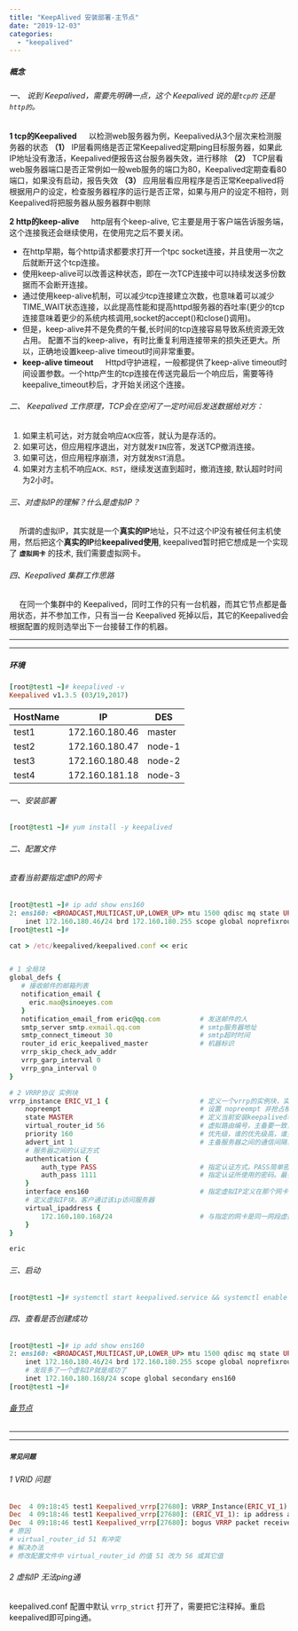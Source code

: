 ```yaml
---
title: "KeepAlived 安装部署-主节点"
date: "2019-12-03"
categories: 
  - "keepalived"
---
```


##### 概念

###### 一、 说到 Keepalived，需要先明确一点，这个 Keepalived 说的是`tcp的` 还是`http的`。

**1 tcp的Keepalived**   以检测web服务器为例，Keepalived从3个层次来检测服务器的状态 **（1）** IP层看网络是否正常Keepalived定期ping目标服务器，如果此IP地址没有激活，Keepalived便报告这台服务器失效，进行移除 **（2）** TCP层看web服务器端口是否正常例如一般web服务的端口为80，Keepalived定期查看80端口，如果没有启动，报告失效 **（3）** 应用层看应用程序是否正常Keepalived将根据用户的设定，检查服务器程序的运行是否正常，如果与用户的设定不相符，则Keepalived将把服务器从服务器群中剔除

**2 http的keep-alive**   http层有个keep-alive, 它主要是用于客户端告诉服务端，这个连接我还会继续使用，在使用完之后不要关闭。

- 在http早期，每个http请求都要求打开一个tpc socket连接，并且使用一次之后就断开这个tcp连接。
- 使用keep-alive可以改善这种状态，即在一次TCP连接中可以持续发送多份数据而不会断开连接。
- 通过使用keep-alive机制，可以减少tcp连接建立次数，也意味着可以减少TIME\_WAIT状态连接，以此提高性能和提高httpd服务器的吞吐率(更少的tcp连接意味着更少的系统内核调用,socket的accept()和close()调用)。
- 但是，keep-alive并不是免费的午餐,长时间的tcp连接容易导致系统资源无效占用。 配置不当的keep-alive，有时比重复利用连接带来的损失还更大。所以，正确地设置keep-alive timeout时间非常重要。
- **keep-alive timeout**   Httpd守护进程，一般都提供了keep-alive timeout时间设置参数。一个http产生的tcp连接在传送完最后一个响应后，需要等待keepalive\_timeout秒后，才开始关闭这个连接。

###### 二、 Keepalived 工作原理，TCP会在空闲了一定时间后发送数据给对方：

1. 如果主机可达，对方就会响应`ACK`应答，就认为是存活的。
2. 如果可达，但应用程序退出，对方就发`FIN`应答，发送TCP撤消连接。
3. 如果可达，但应用程序崩溃，对方就发`RST`消息。
4. 如果对方主机不响应`ACK、RST`，继续发送直到超时，撤消连接, 默认超时时间为2小时。

###### 三、对虚拟IP的理解？什么是虚拟IP？

  所谓的虚拟IP，其实就是一个**真实的IP**地址，只不过这个IP没有被任何主机使用，然后把这个**真实的IP**给**keepalived使用**, keepalived暂时把它想成是一个实现了 **`虚拟网卡`** 的技术, 我们需要虚拟网卡。

###### 四、Keepalived 集群工作思路

  在同一个集群中的 Keepalived，同时工作的只有一台机器，而其它节点都是备用状态，并不参加工作，只有当一台 Keepalived 死掉以后，其它的Keepalived会根据配置的规则选举出下一台接替工作的机器。

* * *

* * *

##### 环境

```ruby
[root@test1 ~]# keepalived -v
Keepalived v1.3.5 (03/19,2017)
```

| HostName | IP | DES |
| --- | --- | --- |
| test1 | 172.160.180.46 | master |
| test2 | 172.160.180.47 | node-1 |
| test3 | 172.160.180.48 | node-2 |
| test4 | 172.160.181.18 | node-3 |

###### 一、安装部署

```ruby
[root@test1 ~]# yum install -y keepalived
```

###### 二、配置文件

###### 查看当前要指定虚IP的网卡

```ruby
[root@test1 ~]# ip add show ens160
2: ens160: <BROADCAST,MULTICAST,UP,LOWER_UP> mtu 1500 qdisc mq state UP group default qlen 1000
    inet 172.160.180.46/24 brd 172.160.180.255 scope global noprefixroute ens160
[root@test1 ~]#
```

```ruby
cat > /etc/keepalived/keepalived.conf << eric


# 1 全局块
global_defs {
   # 接收邮件的邮箱列表
   notification_email {
     eric.mao@sinoeyes.com
   }
   notification_email_from eric@qq.com          # 发送邮件的人
   smtp_server smtp.exmail.qq.com               # smtp服务器地址
   smtp_connect_timeout 30                      # smtp超时时间
   router_id eric_keepalived_master             # 机器标识
   vrrp_skip_check_adv_addr
   vrrp_garp_interval 0
   vrrp_gna_interval 0
}

# 2 VRRP协议 实例块
vrrp_instance ERIC_VI_1 {                       # 定义一个vrrp的实例块，实例块的名称可以任意起，最好是字符串，这里我们定义的是 ERIC_VI_1
    nopreempt                                   # 设置 nopreempt 非抢占模式; (允许低优先级计算机保持主角色，即使高优先级计算机重新联机。如果保持抢占模式，只需要删除 nopreempt)
    state MASTER                                # 定义当前安装keepalived软件的服务器是 主节点(MASTER) 还是 备份节点(BACKUP)。只在抢占模式时起作用。
    virtual_router_id 56                        # 虚拟路由编号，主备要一致，范围是0-255
    priority 160                                # 优先级，谁的优先级高，谁更容易成为主节点， 数值越大级别越高
    advert_int 1                                # 主备服务器之间的通信间隔，单位是秒。
    # 服务器之间的认证方式
    authentication {
        auth_type PASS                          # 指定认证方式。PASS简单密码认证(推荐),AH:IPSEC认证(不推荐)。
        auth_pass 1111                          # 指定认证所使用的密码。最多8位。
    }
    interface ens160                            # 指定虚拟IP定义在那个网卡上面(本机指定为 ens160 网卡)
    # 定义虚拟IP块。客户通过该ip访问服务器
    virtual_ipaddress {
        172.160.180.168/24                      # 与指定的网卡是同一网段虚拟IP(使用ip add进行查看ens160 网卡的网段)
    }
}

eric

```

###### 三、启动

```ruby
[root@test1 ~]# systemctl start keepalived.service && systemctl enable keepalived.service && systemctl status keepalived.service
```

###### 四、查看是否创建成功

```ruby
[root@test1 ~]# ip add show ens160
2: ens160: <BROADCAST,MULTICAST,UP,LOWER_UP> mtu 1500 qdisc mq state UP group default qlen 1000
    inet 172.160.180.46/24 brd 172.160.180.255 scope global noprefixroute ens160
    # 发现多了一个虚拟IP就是成功了
    inet 172.160.180.168/24 scope global secondary ens160
[root@test1 ~]#

```

###### [备节点](keepalived-%E5%AE%89%E8%A3%85%E9%83%A8%E7%BD%B2-%E5%A4%87%E8%8A%82%E7%82%B9 "备节点")

* * *

* * *

##### **`常见问题`**

###### 1 VRID 问题

```ruby
Dec  4 09:18:45 test1 Keepalived_vrrp[27680]: VRRP_Instance(ERIC_VI_1) ignoring received advertisment...
Dec  4 09:18:46 test1 Keepalived_vrrp[27680]: (ERIC_VI_1): ip address associated with VRID 51 not present in MASTER advert : 172.160.180.47
Dec  4 09:18:46 test1 Keepalived_vrrp[27680]: bogus VRRP packet received on ens160 !!!
# 原因
# virtual_router_id 51 有冲突
# 解决办法
# 修改配置文件中 virtual_router_id 的值 51 改为 56 或其它值
```

###### 2 虚拟IP 无法ping通

keepalived.conf 配置中默认 `vrrp_strict` 打开了，需要把它注释掉。重启keepalived即可ping通。
